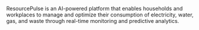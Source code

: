 ResourcePulse is an AI-powered platform that enables households and workplaces to manage and optimize their consumption of electricity, water, gas, and waste through real-time monitoring and predictive analytics.
